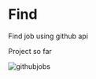 # Find

Find job using github api

Project so far

![githubjobs](https://user-images.githubusercontent.com/28847045/52907947-e64f6b80-3239-11e9-90b3-ac0962356d79.gif)
